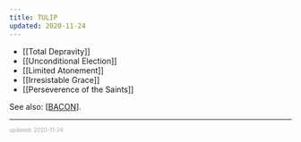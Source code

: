 ```yaml
---
title: TULIP
updated: 2020-11-24
---
```


- [[Total Depravity]]
- [[Unconditional Election]]
- [[Limited Atonement]]
- [[Irresistable Grace]]
- [[Perseverence of the Saints]]

See also: [[BACON]].

---

<sup><sub><font color="#a6a6a6">updated: 2020-11-24</font></sub></sup>

[//begin]: # "Autogenerated link references for markdown compatibility"
[total-depravity]: total-depravity "Total Depravity"
[unconditional-election]: unconditional-election "Unconditional Election"
[limited-atonement]: limited-atonement "Limited Atonement"
[irresistable-grace]: irresistable-grace "Irresistable Grace"
[perseverence-of-the-saints]: perseverence-of-the-saints "Perseverence of the Saints"
[bacon]: bacon "BACON"
[//end]: # "Autogenerated link references"
